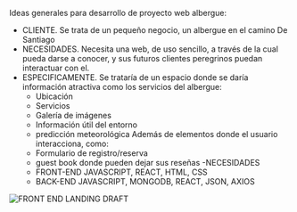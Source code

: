 
Ideas generales para desarrollo de proyecto web albergue: 

- CLIENTE. Se trata de un pequeño negocio, un albergue en el camino De Santiago
- NECESIDADES. Necesita una web, de uso sencillo, a través de la cual pueda darse a conocer, y sus futuros clientes peregrinos puedan interactuar con el.
- ESPECIFICAMENTE. Se trataría de un espacio donde se daría información atractiva como los servicios del albergue:
  * Ubicación
  * Servicios
  * Galería de imágenes
  * Información útil del entorno
  * predicción meteorológica
  Además de elementos donde el usuario interacciona, como:
  * Formulario de registro/reserva
  * guest book donde pueden dejar sus reseñas
-NECESIDADES
  * FRONT-END JAVASCRIPT, REACT, HTML, CSS
  * BACK-END JAVASCRIPT, MONGODB, REACT, JSON, AXIOS



![FRONT END LANDING DRAFT](https://github.com/user-attachments/assets/ecef28fb-b413-40b3-b2c5-90ca179ecbf7)
